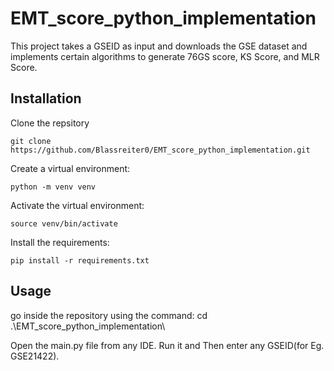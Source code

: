 # EMT_score_python_implementation

This project takes a GSEID as input and downloads the GSE dataset and implements certain algorithms to generate 76GS score, KS Score, and MLR Score. 


## Installation

Clone the repsitory
```
git clone https://github.com/Blassreiter0/EMT_score_python_implementation.git
```

Create a virtual environment:
```
python -m venv venv
```

Activate the virtual environment:
```
source venv/bin/activate
```

Install the requirements:
```
pip install -r requirements.txt
```


## Usage

go inside the repository using the command:
cd .\EMT_score_python_implementation\

Open the main.py file from any IDE. Run it and Then enter any GSEID(for Eg. GSE21422).



